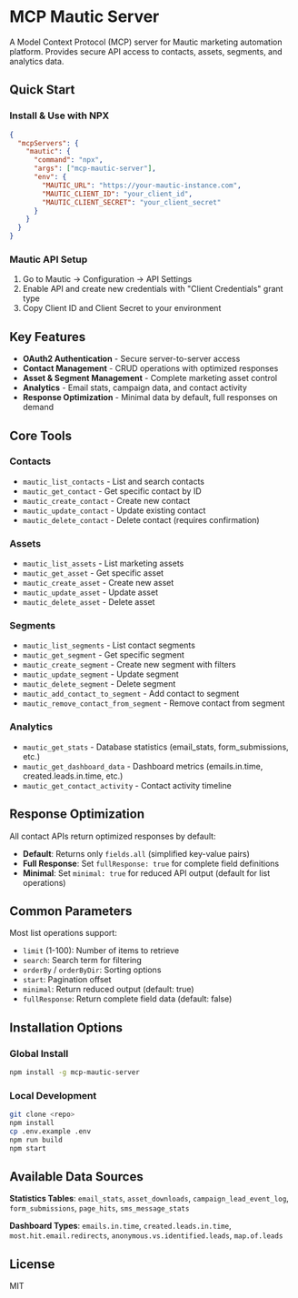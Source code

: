 # MCP Mautic Server

A Model Context Protocol (MCP) server for Mautic marketing automation platform. Provides secure API access to contacts, assets, segments, and analytics data.

## Quick Start

### Install & Use with NPX

```json
{
  "mcpServers": {
    "mautic": {
      "command": "npx",
      "args": ["mcp-mautic-server"],
      "env": {
        "MAUTIC_URL": "https://your-mautic-instance.com",
        "MAUTIC_CLIENT_ID": "your_client_id",
        "MAUTIC_CLIENT_SECRET": "your_client_secret"
      }
    }
  }
}
```

### Mautic API Setup

1. Go to Mautic → Configuration → API Settings
2. Enable API and create new credentials with "Client Credentials" grant type
3. Copy Client ID and Client Secret to your environment

## Key Features

- **OAuth2 Authentication** - Secure server-to-server access
- **Contact Management** - CRUD operations with optimized responses
- **Asset & Segment Management** - Complete marketing asset control
- **Analytics** - Email stats, campaign data, and contact activity
- **Response Optimization** - Minimal data by default, full responses on demand

## Core Tools

### Contacts
- `mautic_list_contacts` - List and search contacts
- `mautic_get_contact` - Get specific contact by ID
- `mautic_create_contact` - Create new contact
- `mautic_update_contact` - Update existing contact
- `mautic_delete_contact` - Delete contact (requires confirmation)

### Assets
- `mautic_list_assets` - List marketing assets
- `mautic_get_asset` - Get specific asset
- `mautic_create_asset` - Create new asset
- `mautic_update_asset` - Update asset
- `mautic_delete_asset` - Delete asset

### Segments
- `mautic_list_segments` - List contact segments
- `mautic_get_segment` - Get specific segment
- `mautic_create_segment` - Create new segment with filters
- `mautic_update_segment` - Update segment
- `mautic_delete_segment` - Delete segment
- `mautic_add_contact_to_segment` - Add contact to segment
- `mautic_remove_contact_from_segment` - Remove contact from segment

### Analytics
- `mautic_get_stats` - Database statistics (email_stats, form_submissions, etc.)
- `mautic_get_dashboard_data` - Dashboard metrics (emails.in.time, created.leads.in.time, etc.)
- `mautic_get_contact_activity` - Contact activity timeline

## Response Optimization

All contact APIs return optimized responses by default:

- **Default**: Returns only `fields.all` (simplified key-value pairs)
- **Full Response**: Set `fullResponse: true` for complete field definitions
- **Minimal**: Set `minimal: true` for reduced API output (default for list operations)

## Common Parameters

Most list operations support:
- `limit` (1-100): Number of items to retrieve
- `search`: Search term for filtering
- `orderBy` / `orderByDir`: Sorting options
- `start`: Pagination offset
- `minimal`: Return reduced output (default: true)
- `fullResponse`: Return complete field data (default: false)

## Installation Options

### Global Install
```bash
npm install -g mcp-mautic-server
```

### Local Development
```bash
git clone <repo>
npm install
cp .env.example .env
npm run build
npm start
```

## Available Data Sources

**Statistics Tables**: `email_stats`, `asset_downloads`, `campaign_lead_event_log`, `form_submissions`, `page_hits`, `sms_message_stats`

**Dashboard Types**: `emails.in.time`, `created.leads.in.time`, `most.hit.email.redirects`, `anonymous.vs.identified.leads`, `map.of.leads`

## License

MIT